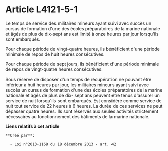 # Article L4121-5-1

Le temps de service des militaires mineurs ayant suivi avec succès un cursus de formation d'une des écoles préparatoires de
la marine nationale et âgés de plus de dix-sept ans est limité à onze heures par jour lorsqu'ils sont embarqués.

Pour chaque période de vingt-quatre heures, ils bénéficient d'une période minimale de repos de huit heures consécutives.

Pour chaque période de sept jours, ils bénéficient d'une période minimale de repos de vingt-quatre heures consécutives.

Sous réserve de disposer d'un temps de récupération ne pouvant être inférieur à huit heures par jour, les militaires mineurs
ayant suivi avec succès un cursus de formation d'une des écoles préparatoires de la marine nationale et âgés de plus de dix-
sept ans peuvent être tenus d'assurer un service de nuit lorsqu'ils sont embarqués. Est considéré comme service de nuit tout
service de 22 heures à 6 heures. La durée de ces services ne peut dépasser quatre heures. Ils sont réservés aux seules
activités strictement nécessaires au fonctionnement des bâtiments de la marine nationale.

**Liens relatifs à cet article**

	**Créé par**:

	  - Loi n°2013-1168 du 18 décembre 2013 - art. 42
